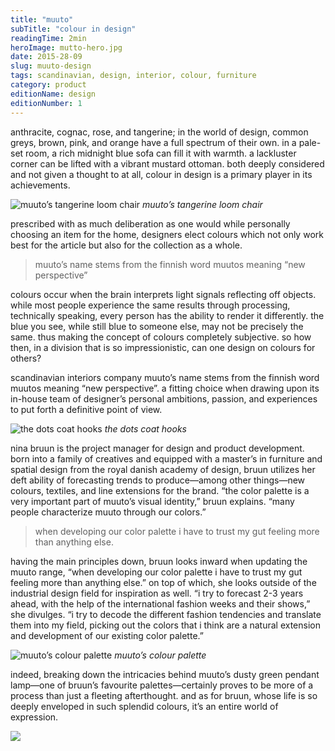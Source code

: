 ```yaml
---
title: "muuto"
subTitle: "colour in design"
readingTime: 2min
heroImage: mutto-hero.jpg
date: 2015-28-09
slug: muuto-design
tags: scandinavian, design, interior, colour, furniture
category: product
editionName: design
editionNumber: 1
---
```


anthracite, cognac, rose, and tangerine; in the world of design, common greys, brown, pink, and orange have a full spectrum of their own. in a pale-set room, a rich midnight blue sofa can fill it with warmth. a lackluster corner can be lifted with a vibrant mustard ottoman. both deeply considered and not given a thought to at all, colour in design is a primary player in its achievements.

![muuto’s tangerine loom chair](tangerine.jpg)
*muuto’s tangerine loom chair*

prescribed with as much deliberation as one would while personally choosing an item for the home, designers elect colours which not only work best for the article but also for the collection as a whole.

>muuto’s name stems from the finnish word muutos meaning “new perspective”

colours occur when the brain interprets light signals reflecting off objects. while most people experience the same results through processing, technically speaking, every person has the ability to render it differently. the blue you see, while still blue to someone else, may not be precisely the same. thus making the concept of colours completely subjective. so how then, in a division that is so impressionistic, can one design on colours for others?

scandinavian interiors company muuto’s name stems from the finnish word muutos meaning “new perspective”. a fitting choice when drawing upon its in-house team of designer’s personal ambitions, passion, and experiences to put forth a definitive point of view.

![the dots coat hooks](mutto-footer.jpg)
*the dots coat hooks*

nina bruun is the project manager for design and product development. born into a family of creatives and equipped with a master’s in furniture and spatial design from the royal danish academy of design, bruun utilizes her deft ability of forecasting trends to produce—among other things—new colours, textiles, and line extensions for the brand. “the color palette is a very important part of muuto’s visual identity,” bruun explains. “many people characterize muuto through our colors.”

>when developing our color palette i have to trust my gut feeling more than anything else.

having the main principles down, bruun looks inward when updating the muuto range, “when developing our color palette i have to trust my gut feeling more than anything else.” on top of which, she looks outside of the industrial design field for inspiration as well. “i try to forecast 2-3 years ahead, with the help of the international fashion weeks and their shows,” she divulges. “i try to decode the different fashion tendencies and translate them into my field, picking out the colors that i think are a natural extension and development of our existing color palette.”

![muuto’s colour palette](fiber-chair.jpg)
*muuto’s colour palette*

indeed, breaking down the intricacies behind muuto’s dusty green pendant lamp—one of bruun’s favourite palettes—certainly proves to be more of a process than just a fleeting afterthought. and as for bruun, whose life is so deeply enveloped in such splendid colours, it’s an entire world of expression.

![](balance.jpg) 
